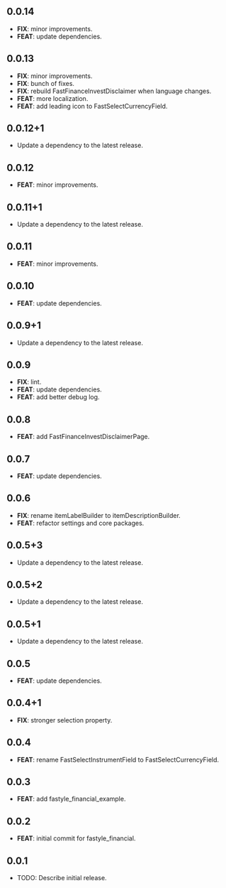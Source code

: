 ## 0.0.14

 - **FIX**: minor improvements.
 - **FEAT**: update dependencies.

## 0.0.13

 - **FIX**: minor improvements.
 - **FIX**: bunch of fixes.
 - **FIX**: rebuild FastFinanceInvestDisclaimer when language changes.
 - **FEAT**: more localization.
 - **FEAT**: add leading icon to FastSelectCurrencyField.

## 0.0.12+1

 - Update a dependency to the latest release.

## 0.0.12

 - **FEAT**: minor improvements.

## 0.0.11+1

 - Update a dependency to the latest release.

## 0.0.11

 - **FEAT**: minor improvements.

## 0.0.10

 - **FEAT**: update dependencies.

## 0.0.9+1

 - Update a dependency to the latest release.

## 0.0.9

 - **FIX**: lint.
 - **FEAT**: update dependencies.
 - **FEAT**: add better debug log.

## 0.0.8

 - **FEAT**: add FastFinanceInvestDisclaimerPage.

## 0.0.7

 - **FEAT**: update dependencies.

## 0.0.6

 - **FIX**: rename itemLabelBuilder to itemDescriptionBuilder.
 - **FEAT**: refactor settings and core packages.

## 0.0.5+3

 - Update a dependency to the latest release.

## 0.0.5+2

 - Update a dependency to the latest release.

## 0.0.5+1

 - Update a dependency to the latest release.

## 0.0.5

 - **FEAT**: update dependencies.

## 0.0.4+1

 - **FIX**: stronger selection property.

## 0.0.4

 - **FEAT**: rename FastSelectInstrumentField to FastSelectCurrencyField.

## 0.0.3

 - **FEAT**: add fastyle_financial_example.

## 0.0.2

 - **FEAT**: initial commit for fastyle_financial.

## 0.0.1

* TODO: Describe initial release.
